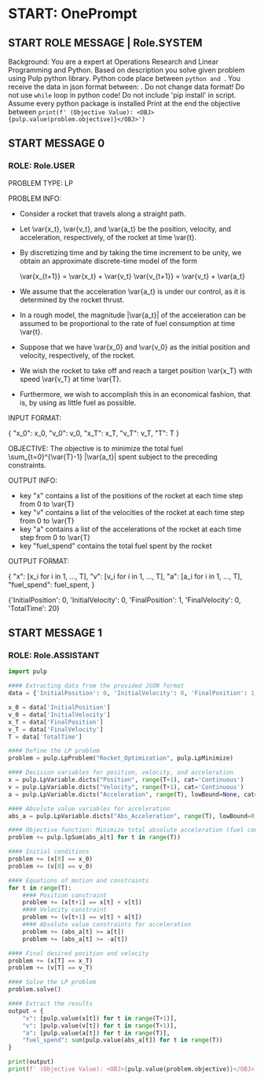 # START: OnePrompt 
## START ROLE MESSAGE | Role.SYSTEM 
Background: You are a expert at Operations Research and Linear Programming and Python. Based on description you solve given problem using Pulp python library. Python code place between ```python and ```. You receive the data in json format between: <DATA></DATA>. Do not change data format! Do not use `while` loop in python code! Do not include 'pip install' in script. Assume every python package is installed Print at the end the objective between <OBJ></OBJ> `print(f' (Objective Value): <OBJ>{pulp.value(problem.objective)}</OBJ>')`  
## START MESSAGE 0 
### ROLE: Role.USER
<DESCRIPTION>
PROBLEM TYPE: LP

PROBLEM INFO: 

- Consider a rocket that travels along a straight path. 
- Let \var{x_t}, \var{v_t}, and \var{a_t} be the position, velocity, and acceleration, respectively, of the rocket at time \var{t}.
- By discretizing time and by taking the time increment to be unity, we obtain an approximate discrete-time model of the form 
    
    \var{x_{t+1}} = \var{x_t} + \var{v_t}
    \var{v_{t+1}} = \var{v_t} + \var{a_t}

- We assume that the acceleration \var{a_t} is under our control, as it is determined by the rocket thrust.
- In a rough model, the magnitude |\var{a_t}| of the accelera­tion can be assumed to be proportional to the rate of fuel consumption at time \var{t}.
- Suppose that we have \var{x_0} and \var{v_0} as the initial position and velocity, respectively, of the rocket.
- We wish the rocket to take off and reach a target position \var{x_T} with speed \var{v_T} at time \var{T}.
- Furthermore, we wish to accomplish this in an economical fashion, that is, by using as little fuel as possible.


INPUT FORMAT: 

{
    "x_0": x_0,
    "v_0": v_0,
    "x_T": x_T,
    "v_T": v_T,
    "T": T
}

OBJECTIVE: The objective is to minimize the total fuel \sum_{t=0}^{\var{T}-1} |\var{a_t}| spent subject to the preceding constraints.

OUTPUT INFO:

- key "x" contains a list of the positions of the rocket at each time step from 0 to \var{T}
- key "v" contains a list of the velocities of the rocket at each time step from 0 to \var{T}
- key "a" contains a list of the accelerations of the rocket at each time step from 0 to \var{T}
- key "fuel_spend" contains the total fuel spent by the rocket

OUTPUT FORMAT:

{
    "x": [x_i for i in 1, ..., T],
    "v": [v_i for i in 1, ..., T],
    "a": [a_i for i in 1, ..., T],
    "fuel_spend": fuel_spent,
}


</DESCRIPTION>
<DATA>
{'InitialPosition': 0, 'InitialVelocity': 0, 'FinalPosition': 1, 'FinalVelocity': 0, 'TotalTime': 20}</DATA>


## START MESSAGE 1 
### ROLE: Role.ASSISTANT
```python
import pulp

#### Extracting data from the provided JSON format
data = {'InitialPosition': 0, 'InitialVelocity': 0, 'FinalPosition': 1, 'FinalVelocity': 0, 'TotalTime': 20}

x_0 = data['InitialPosition']
v_0 = data['InitialVelocity']
x_T = data['FinalPosition']
v_T = data['FinalVelocity']
T = data['TotalTime']

#### Define the LP problem
problem = pulp.LpProblem("Rocket_Optimization", pulp.LpMinimize)

#### Decision variables for position, velocity, and acceleration
x = pulp.LpVariable.dicts("Position", range(T+1), cat='Continuous')
v = pulp.LpVariable.dicts("Velocity", range(T+1), cat='Continuous')
a = pulp.LpVariable.dicts("Acceleration", range(T), lowBound=None, cat='Continuous')

#### Absolute value variables for acceleration
abs_a = pulp.LpVariable.dicts("Abs_Acceleration", range(T), lowBound=0, cat='Continuous')

#### Objective function: Minimize total absolute acceleration (fuel consumption)
problem += pulp.lpSum(abs_a[t] for t in range(T))

#### Initial conditions
problem += (x[0] == x_0)
problem += (v[0] == v_0)

#### Equations of motion and constraints
for t in range(T):
    #### Position constraint
    problem += (x[t+1] == x[t] + v[t])
    #### Velocity constraint
    problem += (v[t+1] == v[t] + a[t])
    #### Absolute value constraints for acceleration
    problem += (abs_a[t] >= a[t])
    problem += (abs_a[t] >= -a[t])

#### Final desired position and velocity
problem += (x[T] == x_T)
problem += (v[T] == v_T)

#### Solve the LP problem
problem.solve()

#### Extract the results
output = {
    "x": [pulp.value(x[t]) for t in range(T+1)],
    "v": [pulp.value(v[t]) for t in range(T+1)],
    "a": [pulp.value(a[t]) for t in range(T)],
    "fuel_spend": sum(pulp.value(abs_a[t]) for t in range(T))
}

print(output)
print(f' (Objective Value): <OBJ>{pulp.value(problem.objective)}</OBJ>')
```

